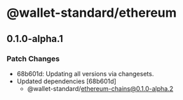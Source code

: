 # @wallet-standard/ethereum

## 0.1.0-alpha.1

### Patch Changes

-   68b601d: Updating all versions via changesets.
-   Updated dependencies [68b601d]
    -   @wallet-standard/ethereum-chains@0.1.0-alpha.2
